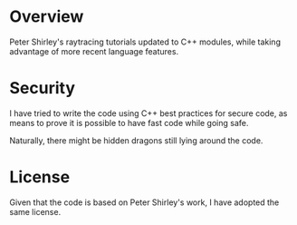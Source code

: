 # Overview

Peter Shirley's raytracing tutorials updated to C++ modules, while taking advantage of more recent language features.

# Security

I have tried to write the code using C++ best practices for secure code, as means to prove it is possible to have fast code while going safe.

Naturally, there might be hidden dragons still lying around the code.

# License

Given that the code is based on Peter Shirley's work, I have adopted the same license.

